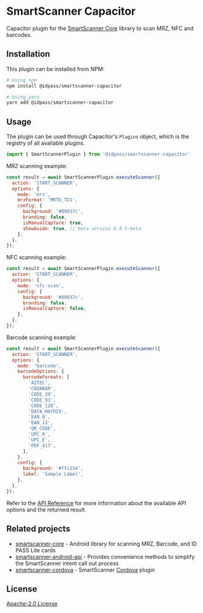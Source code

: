 # SmartScanner Capacitor

Capacitor plugin for the [SmartScanner Core](https://github.com/idpass/smartscanner-core) library to scan MRZ, NFC and barcodes.

## Installation

This plugin can be installed from NPM:

```bash
# Using npm
npm install @idpass/smartscanner-capacitor

# Using yarn
yarn add @idpass/smartscanner-capacitor
```

## Usage

The plugin can be used through Capacitor's `Plugins` object, which is the registry of all available plugins.

```js
import { SmartScannerPlugin } from '@idpass/smartscanner-capacitor'
```

MRZ scanning example:

```js
const result = await SmartScannerPlugin.executeScanner({
  action: 'START_SCANNER',
  options: {
    mode: 'mrz',
    mrzFormat: 'MRTD_TD1',
    config: {
      background: '#89837c',
      branding: false,
      isManualCapture: true,
      showGuide: true, // beta version 0.4.5-beta
    },
  },
});

```
NFC scanning example:

```js
const result = await SmartScannerPlugin.executeScanner({
  action: 'START_SCANNER',
  options: {
    mode: 'nfc-scan',
    config: {
      background: '#89837c',
      branding: false,
      isManualCapture: false,
    },
  },
});
```

Barcode scanning example:

```js
const result = await SmartScannerPlugin.executeScanner({
  action: 'START_SCANNER',
  options: {
    mode: 'barcode',
    barcodeOptions: {
      barcodeFormats: [
        'AZTEC',
        'CODABAR',
        'CODE_39',
        'CODE_93',
        'CODE_128',
        'DATA_MATRIX',
        'EAN_8',
        'EAN_13',
        'QR_CODE',
        'UPC_A',
        'UPC_E',
        'PDF_417',
      ],
    },
    config: {
      background: '#ffc234',
      label: 'Sample Label',
    },
  },
});
```

Refer to the [API Reference](https://github.com/idpass/smartscanner-capacitor/wiki/API-Reference) for more information about the available API options and the returned result.

## Related projects

- [smartscanner-core](https://github.com/idpass/smartscanner-core) - Android library for scanning MRZ, Barcode, and ID PASS Lite cards
- [smartscanner-android-api](https://github.com/idpass/smartscanner-android-api) - Provides convenience methods to simplify the SmartScanner intent call out process
- [smartscanner-cordova](https://github.com/idpass/smartscanner-cordova) - SmartScanner [Cordova](https://cordova.apache.org/) plugin

## License

[Apache-2.0 License](LICENSE)
